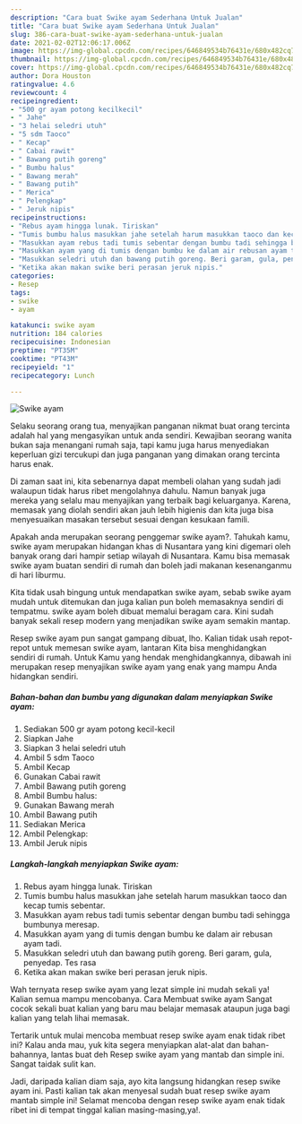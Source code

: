 ```yaml
---
description: "Cara buat Swike ayam Sederhana Untuk Jualan"
title: "Cara buat Swike ayam Sederhana Untuk Jualan"
slug: 386-cara-buat-swike-ayam-sederhana-untuk-jualan
date: 2021-02-02T12:06:17.006Z
image: https://img-global.cpcdn.com/recipes/646849534b76431e/680x482cq70/swike-ayam-foto-resep-utama.jpg
thumbnail: https://img-global.cpcdn.com/recipes/646849534b76431e/680x482cq70/swike-ayam-foto-resep-utama.jpg
cover: https://img-global.cpcdn.com/recipes/646849534b76431e/680x482cq70/swike-ayam-foto-resep-utama.jpg
author: Dora Houston
ratingvalue: 4.6
reviewcount: 4
recipeingredient:
- "500 gr ayam potong kecilkecil"
- " Jahe"
- "3 helai seledri utuh"
- "5 sdm Taoco"
- " Kecap"
- " Cabai rawit"
- " Bawang putih goreng"
- " Bumbu halus"
- " Bawang merah"
- " Bawang putih"
- " Merica"
- " Pelengkap"
- " Jeruk nipis"
recipeinstructions:
- "Rebus ayam hingga lunak. Tiriskan"
- "Tumis bumbu halus masukkan jahe setelah harum masukkan taoco dan kecap tumis sebentar."
- "Masukkan ayam rebus tadi tumis sebentar dengan bumbu tadi sehingga bumbunya meresap."
- "Masukkan ayam yang di tumis dengan bumbu ke dalam air rebusan ayam tadi."
- "Masukkan seledri utuh dan bawang putih goreng. Beri garam, gula, penyedap. Tes rasa"
- "Ketika akan makan swike beri perasan jeruk nipis."
categories:
- Resep
tags:
- swike
- ayam

katakunci: swike ayam 
nutrition: 184 calories
recipecuisine: Indonesian
preptime: "PT35M"
cooktime: "PT43M"
recipeyield: "1"
recipecategory: Lunch

---
```



![Swike ayam](https://img-global.cpcdn.com/recipes/646849534b76431e/680x482cq70/swike-ayam-foto-resep-utama.jpg)

Selaku seorang orang tua, menyajikan panganan nikmat buat orang tercinta adalah hal yang mengasyikan untuk anda sendiri. Kewajiban seorang  wanita bukan saja menangani rumah saja, tapi kamu juga harus menyediakan keperluan gizi tercukupi dan juga panganan yang dimakan orang tercinta harus enak.

Di zaman  saat ini, kita sebenarnya dapat membeli olahan yang sudah jadi walaupun tidak harus ribet mengolahnya dahulu. Namun banyak juga mereka yang selalu mau menyajikan yang terbaik bagi keluarganya. Karena, memasak yang diolah sendiri akan jauh lebih higienis dan kita juga bisa menyesuaikan masakan tersebut sesuai dengan kesukaan famili. 



Apakah anda merupakan seorang penggemar swike ayam?. Tahukah kamu, swike ayam merupakan hidangan khas di Nusantara yang kini digemari oleh banyak orang dari hampir setiap wilayah di Nusantara. Kamu bisa memasak swike ayam buatan sendiri di rumah dan boleh jadi makanan kesenanganmu di hari liburmu.

Kita tidak usah bingung untuk mendapatkan swike ayam, sebab swike ayam mudah untuk ditemukan dan juga kalian pun boleh memasaknya sendiri di tempatmu. swike ayam boleh dibuat memalui beragam cara. Kini sudah banyak sekali resep modern yang menjadikan swike ayam semakin mantap.

Resep swike ayam pun sangat gampang dibuat, lho. Kalian tidak usah repot-repot untuk memesan swike ayam, lantaran Kita bisa menghidangkan sendiri di rumah. Untuk Kamu yang hendak menghidangkannya, dibawah ini merupakan resep menyajikan swike ayam yang enak yang mampu Anda hidangkan sendiri.

<!--inarticleads1-->

##### Bahan-bahan dan bumbu yang digunakan dalam menyiapkan Swike ayam:

1. Sediakan 500 gr ayam potong kecil-kecil
1. Siapkan  Jahe
1. Siapkan 3 helai seledri utuh
1. Ambil 5 sdm Taoco
1. Ambil  Kecap
1. Gunakan  Cabai rawit
1. Ambil  Bawang putih goreng
1. Ambil  Bumbu halus:
1. Gunakan  Bawang merah
1. Ambil  Bawang putih
1. Sediakan  Merica
1. Ambil  Pelengkap:
1. Ambil  Jeruk nipis




<!--inarticleads2-->

##### Langkah-langkah menyiapkan Swike ayam:

1. Rebus ayam hingga lunak. Tiriskan
1. Tumis bumbu halus masukkan jahe setelah harum masukkan taoco dan kecap tumis sebentar.
1. Masukkan ayam rebus tadi tumis sebentar dengan bumbu tadi sehingga bumbunya meresap.
1. Masukkan ayam yang di tumis dengan bumbu ke dalam air rebusan ayam tadi.
1. Masukkan seledri utuh dan bawang putih goreng. Beri garam, gula, penyedap. Tes rasa
1. Ketika akan makan swike beri perasan jeruk nipis.




Wah ternyata resep swike ayam yang lezat simple ini mudah sekali ya! Kalian semua mampu mencobanya. Cara Membuat swike ayam Sangat cocok sekali buat kalian yang baru mau belajar memasak ataupun juga bagi kalian yang telah lihai memasak.

Tertarik untuk mulai mencoba membuat resep swike ayam enak tidak ribet ini? Kalau anda mau, yuk kita segera menyiapkan alat-alat dan bahan-bahannya, lantas buat deh Resep swike ayam yang mantab dan simple ini. Sangat taidak sulit kan. 

Jadi, daripada kalian diam saja, ayo kita langsung hidangkan resep swike ayam ini. Pasti kalian tak akan menyesal sudah buat resep swike ayam mantab simple ini! Selamat mencoba dengan resep swike ayam enak tidak ribet ini di tempat tinggal kalian masing-masing,ya!.

